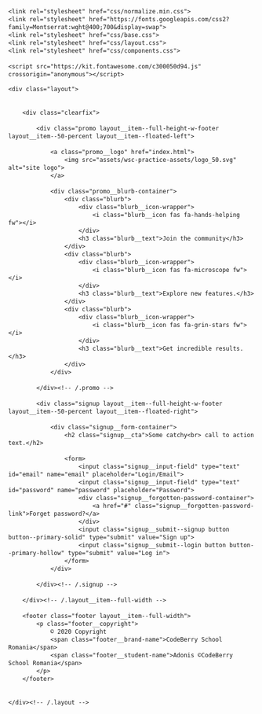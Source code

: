 <!doctype html>
<html lang="en-US">
<head>
  <meta charset="utf-8">
  <meta http-equiv="X-UA-Compatible" content="IE=edge,chrome=1">
  <title>App Sign Up Screen</title>
  <meta name="description" content="Sign up screen for a web application.">
  <meta name="viewport" content="width=device-width, initial-scale=1">
    
    <link rel="stylesheet" href="css/normalize.min.css">
    <link rel="stylesheet" href="https://fonts.googleapis.com/css2?family=Montserrat:wght@400;700&display=swap">
    <link rel="stylesheet" href="css/base.css">
    <link rel="stylesheet" href="css/layout.css">
    <link rel="stylesheet" href="css/components.css">
    
    <script src="https://kit.fontawesome.com/c300050d94.js" crossorigin="anonymous"></script>
    
</head> 
<body>
    
    <div class="layout">
        
        
        <div class="clearfix">
            
            <div class="promo layout__item--full-height-w-footer layout__item--50-percent layout__item--floated-left">
                
                <a class="promo__logo" href="index.html">
                    <img src="assets/wsc-practice-assets/logo_50.svg" alt="site logo">
                </a>
                
                <div class="promo__blurb-container">
                    <div class="blurb">
                        <div class="blurb__icon-wrapper">
                            <i class="blurb__icon fas fa-hands-helping fw"></i>
                        </div>
                        <h3 class="blurb__text">Join the community</h3>
                    </div>
                    <div class="blurb">
                        <div class="blurb__icon-wrapper">
                            <i class="blurb__icon fas fa-microscope fw"></i>
                        </div>
                        <h3 class="blurb__text">Explore new features.</h3>
                    </div>
                    <div class="blurb">
                        <div class="blurb__icon-wrapper">
                            <i class="blurb__icon fas fa-grin-stars fw"></i>
                        </div>
                        <h3 class="blurb__text">Get incredible results.</h3>
                    </div>
                </div>
                
            </div><!-- /.promo -->
            
            <div class="signup layout__item--full-height-w-footer layout__item--50-percent layout__item--floated-right">
                
                <div class="signup__form-container">
                    <h2 class="signup__cta">Some catchy<br> call to action text.</h2>
                    
                    <form>
                        <input class="signup__input-field" type="text" id="email" name="email" placeholder="Login/Email">
                        <input class="signup__input-field" type="text" id="password" name="password" placeholder="Password">
                        <div class="signup__forgotten-password-container">
                            <a href="#" class="signup__forgotten-password-link">Forget password?</a>
                        </div>
                        <input class="signup__submit--signup button button--primary-solid" type="submit" value="Sign up">
                        <input class="signup__submit--login button button--primary-hollow" type="submit" value="Log in">
                    </form>
                </div>
            
            </div><!-- /.signup -->
            
        </div><!-- /.layout__item--full-width -->
        
        <footer class="footer layout__item--full-width">
            <p class="footer__copyright">
                © 2020 Copyright
                <span class="footer__brand-name">CodeBerry School Romania</span>
                <span class="footer__student-name">Adonis ©CodeBerry School Romania</span>
            </p>
        </footer>
    
        
    </div><!-- /.layout -->
    
    

</body>
</html>
